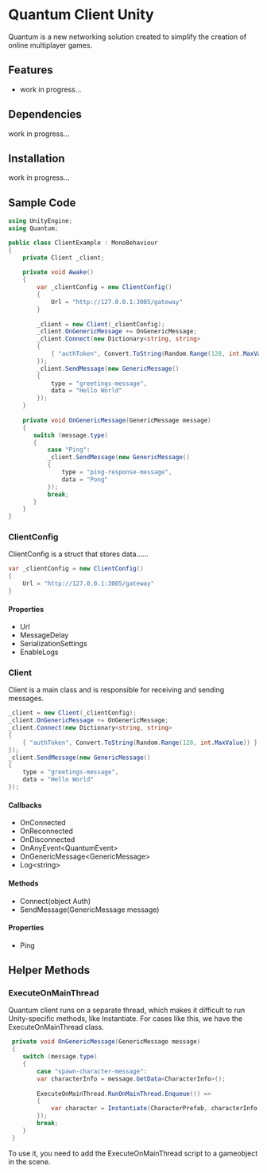 ﻿# Quantum Client Unity

Quantum is a new networking solution created to simplify the creation of online multiplayer games.

## Features
* work in progress...

## Dependencies
work in progress...

## Installation
work in progress...

## Sample Code
```c#
using UnityEngine;
using Quantum;

public class ClientExample : MonoBehaviour
{
    private Client _client;
    
    private void Awake()
    {    
        var _clientConfig = new ClientConfig()
        {
            Url = "http://127.0.0.1:3005/gateway"
        }
        
        _client = new Client(_clientConfig);
        _client.OnGenericMessage += OnGenericMessage;
        _client.Connect(new Dictionary<string, string>
        {
            { "authToken", Convert.ToString(Random.Range(128, int.MaxValue)) }
        });
        _client.SendMessage(new GenericMessage()
        {
            type = "greetings-message",
            data = "Hello World"
        });
    }
    
    private void OnGenericMessage(GenericMessage message)
    {
       switch (message.type)
       {
           case "Ping":
           _client.SendMessage(new GenericMessage()
           {
               type = "ping-response-message",
               data = "Pong"
           });
           break;
       }
    }   
}
```

### ClientConfig
ClientConfig is a struct that stores data......
```C#
var _clientConfig = new ClientConfig()
{
    Url = "http://127.0.0.1:3005/gateway"
}
```
 #### Properties
- Url
- MessageDelay
- SerializationSettings
- EnableLogs

### Client
Client is a main class and is responsible for receiving and sending messages.

```c#
_client = new Client(_clientConfig);
_client.OnGenericMessage += OnGenericMessage;
_client.Connect(new Dictionary<string, string>
{
    { "authToken", Convert.ToString(Random.Range(128, int.MaxValue)) }
});
_client.SendMessage(new GenericMessage()
{
    type = "greetings-message",
    data = "Hello World"
});
```
 #### Callbacks
- OnConnected
- OnReconnected
- OnDisconnected
- OnAnyEvent\<QuantumEvent>
- OnGenericMessage\<GenericMessage>
- Log\<string>

 #### Methods
 - Connect(object Auth)
 - SendMessage(GenericMessage message)

 #### Properties
- Ping


## Helper Methods

### ExecuteOnMainThread

Quantum client runs on a separate thread, which makes it difficult to run Unity-specific methods, like Instantiate.
For cases like this, we have the ExecuteOnMainThread class.

```c#
 private void OnGenericMessage(GenericMessage message)
 {
    switch (message.type)
    {
        case "spawn-character-message":
        var characterInfo = message.GetData<CharacterInfo>();
        
        ExecuteOnMainThread.RunOnMainThread.Enqueue(() =>
        {                    
            var character = Instantiate(CharacterPrefab, characterInfo.Position, characterInfo.Rotation);
        });
        break;
    }
 }
```
<p>To use it, you need to add the ExecuteOnMainThread script to a gameobject in the scene.</p>

